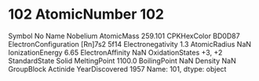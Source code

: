 # 102 AtomicNumber                      102
Symbol                             No
Name                         Nobelium
AtomicMass                    259.101
CPKHexColor                    BD0D87
ElectronConfiguration    [Rn]7s2 5f14
Electronegativity                 1.3
AtomicRadius                      NaN
IonizationEnergy                 6.65
ElectronAffinity                  NaN
OxidationStates                +3, +2
StandardState                   Solid
MeltingPoint                   1100.0
BoilingPoint                      NaN
Density                           NaN
GroupBlock                   Actinide
YearDiscovered                   1957
Name: 101, dtype: object